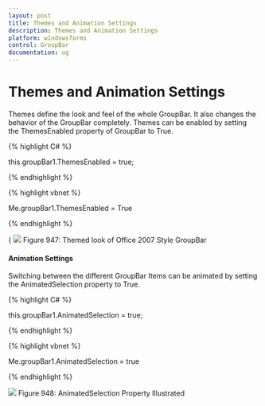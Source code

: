 ```yaml
---
layout: post
title: Themes and Animation Settings
description: Themes and Animation Settings
platform: windowsforms
control: GroupBar
documentation: ug
---
```

# Themes and Animation Settings

Themes define the look and feel of the whole GroupBar. It also changes the behavior of the GroupBar completely. Themes can be 
enabled by setting the ThemesEnabled property of GroupBar to True.

{% highlight C# %}  

this.groupBar1.ThemesEnabled = true;

{% endhighlight %}


{% highlight vbnet %} 

Me.groupBar1.ThemesEnabled = True

{% endhighlight %}


{ ![](Overview_images/Overview_img37.jpeg) 
Figure 947: Themed look of Office 2007 Style GroupBar


#### Animation Settings

Switching between the different GroupBar Items can be animated by setting the AnimatedSelection property to True.

{% highlight C# %} 

this.groupBar1.AnimatedSelection = true;

 {% endhighlight %}

 
 
{% highlight vbnet %} 

Me.groupBar1.AnimatedSelection = true

{% endhighlight %}


![](Overview_images/Overview_img38.jpeg)
Figure 948: AnimatedSelection Property Illustrated